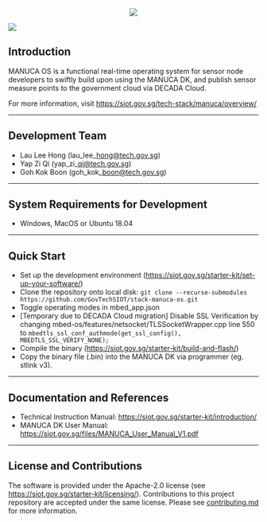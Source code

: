 <div align="center">
  <img src="https://raw.githubusercontent.com/GovTechSIOT/stack-manuca-os/master/docs/manuca_os_logo_800_600.png">
</div>

<a href="https://govtechsiot.github.io/stack-manuca-os/"><img src="https://codedocs.xyz/doxygen/doxygen.svg"/></a>

## Introduction
MANUCA OS is a functional real-time operating system for sensor node developers to swiftly build upon using the MANUCA DK, and publish sensor measure points to the government cloud via DECADA Cloud.

For more information, visit https://siot.gov.sg/tech-stack/manuca/overview/

---
## Development Team
* Lau Lee Hong (lau\_lee\_hong@tech.gov.sg)
* Yap Zi Qi    (yap\_zi\_qi@tech.gov.sg)
* Goh Kok Boon (goh\_kok\_boon@tech.gov.sg)

---
## System Requirements for Development
* Windows, MacOS or Ubuntu 18.04

---
## Quick Start
 * Set up the development environment (https://siot.gov.sg/starter-kit/set-up-your-software/) 
 * Clone the repository onto local disk: 
    `git clone --recurse-submodules https://github.com/GovTechSIOT/stack-manuca-os.git`
 * Toggle operating modes in mbed_app.json
 * [Temporary due to DECADA Cloud migration] Disable SSL Verification by changing mbed-os/features/netsocket/TLSSocketWrapper.cpp line 550 to `mbedtls_ssl_conf_authmode(get_ssl_config(), MBEDTLS_SSL_VERIFY_NONE);`
 * Compile the binary (https://siot.gov.sg/starter-kit/build-and-flash/)
 * Copy the binary file (.bin) into the MANUCA DK via programmer (eg. stlink v3).
 
---
## Documentation and References
* Technical Instruction Manual: https://siot.gov.sg/starter-kit/introduction/
* MANUCA DK User Manual: https://siot.gov.sg/files/MANUCA_User_Manual_V1.pdf

---
## License and Contributions
The software is provided under the Apache-2.0 license (see https://siot.gov.sg/starter-kit/licensing/). Contributions to this project repository are accepted under the same license. Please see [contributing.md](CONTRIBUTING.md) for more information. 
